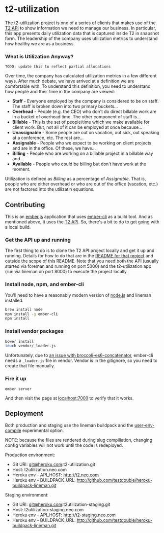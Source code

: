 # t2-utilization

The t2-utilization project is one of a series of clients that makes use of the [T2 API](https://github.com/neo/t2-api) to
show information we need to manage our business.  In particular, this app presents daily utilization data that
is captured inside T2 in snapshot form.  The leadership of the company uses utilization metrics to understand how
healthy we are as a business.

### What is Utilization Anyway?

`TODO: update this to reflect partial allocations`

Over time, the company has calculated utilization metrics in a few different ways. After much debate, we have
arrived at a definition we are comfortable with.  To understand this definition, you need to understand how
people and their time in the company are viewed:

- **Staff** - Everyone employed by the company is considered to be on staff.  The staff is broken down into two primary buckets...
- **Overhead** - People (e.g. the CEO) who don't do direct billable work are in a bucket of overhead time.  The other component of staff is...
- **Billable** - This is the set of people/time which we make available for client work.  But, not all of it can be employed at once because...
- **Unassignable** - Some people are out on vacation, out sick, out speaking at a conference, etc.  The rest are...
- **Assignable** - People who we expect to be working on client projects and are in the office.  Of these, we have...
- **Billing** - People who are working on a billable project in a billable way and...
- **Available** - People who could be billing but don't have work at the moment.

Utilization is defined as *Billing* as a percentage of *Assignable*.  That is, people who are either overhead or who are out of
the office (vacation, etc.) are not factored into the utilizatin equations.

## Contributing

This is an [ember.js](http://emberjs.com) application that uses [ember-cli](http://iamstef.net/ember-cli/) as a build tool.
And as mentioned above, it uses the [T2 API](https://github.com/neo/t2-api).  So, there's a bit to do to get going with a local build.

### Get the API up and running

The first thing to do is to clone the T2 API project locally and get it up and running.  Details for how to do
that are in the [README for that project](https://github.com/neo/t2-api) and outside the scope of this README.  Note that you need
both the API (usually started via foreman and running on port 5000) and the t2-utilization app (run via lineman on port 8000) to
execute the project locally.

### Install node, npm, and ember-cli

You'll need to have a reasonably modern version of [node.js](http://nodejs.org/) and lineman installed.

```bash
brew install node
npm install -g ember-cli
npm install
```

### Install vendor packages
```bash
bower install
touch vendor/_loader.js
```

Unfortunately, due to [an issue with broccoli-es6-concatenator](https://github.com/joliss/broccoli-es6-concatenator/issues/9), ember-cli needs a `_loader.js` file in vendor. Vendor is in the gitignore, so you need to create that file manually.

### Fire it up

```
ember server
```

And then visit the page at [localhost:7000](http://localhost:7000) to verify that it works.


## Deployment

Both production and staging use the lineman buildpack and the
[user-env-compile](https://devcenter.heroku.com/articles/labs-user-env-compile) experimental option.

NOTE: because the files are rendered during slug compiliation, changing config variables will not work
until the code is redeployed.

Production environment:
* Git URI: git@heroku.com:t2-utilization.git
* Host: t2utilization.neo.com
* Heroku env - API_HOST: http://t2.neo.com
* Heroku env - BUILDPACK_URL: http://github.com/testdouble/heroku-buildpack-lineman.git

Staging environment:
* Git URI: git@heroku.com:t2utilization-staging.git
* Host: t2utilization-staging.neo.com
* Heroku env - API_HOST: http://t2-staging.neo.com
* Heroku env - BUILDPACK_URL: http://github.com/testdouble/heroku-buildpack-lineman.git

